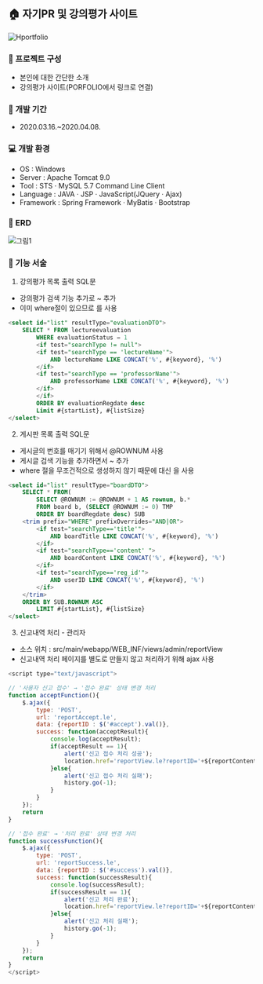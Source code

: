 
## :house: 자기PR 및 강의평가 사이트

![Hportfolio](https://user-images.githubusercontent.com/60491863/80310835-add0f780-8817-11ea-9d10-ab30332c3359.gif)


### :paperclip: 프로젝트 구성
- 본인에 대한 간단한 소개
- 강의평가 사이트(PORFOLIO에서 링크로 연결)

### :date: 개발 기간
- 2020.03.16.~2020.04.08.

### :computer: 개발 환경
- OS : Windows
- Server : Apache Tomcat 9.0
- Tool : STS · MySQL 5.7 Command Line Client
- Language : JAVA · JSP · JavaScript(JQuery · Ajax)
- Framework : Spring Framework · MyBatis · Bootstrap

### :open_file_folder: ERD
![그림1](https://user-images.githubusercontent.com/60491863/80311762-82044080-881c-11ea-8ae5-5d8d412bcfc8.png)


### :pushpin: 기능 서술

1. 강의평가 목록 출력 SQL문
- 강의평가 검색 기능 추가로 <if> ~ </if> 추가
- 이미 where절이 있으므로 <if>를 사용
```sql
<select id="list" resultType="evaluationDTO">
	SELECT * FROM lectureevaluation
    	WHERE evaluationStatus = 1
    	<if test="searchType != null">
		<if test="searchType == 'lectureName'">
			AND lectureName LIKE CONCAT('%', #{keyword}, '%')
		</if>
		<if test="searchType == 'professorName'">
			AND professorName LIKE CONCAT('%', #{keyword}, '%')
		</if>
		</if>
    	ORDER BY evaluationRegdate desc
    	Limit #{startList}, #{listSize}
</select>
```

2. 게시판 목록 출력 SQL문
- 게시글의 번호를 매기기 위해서 @ROWNUM 사용
- 게시글 검색 기능을 추가하면서 <trim> ~ </trim> 추가
- where 절을 무조건적으로 생성하지 않기 때문에 <where> 대신 <trim>을 사용
```sql
<select id="list" resultType="boardDTO">
	SELECT * FROM(
		SELECT @ROWNUM := @ROWNUM + 1 AS rownum, b.*
		FROM board b, (SELECT @ROWNUM := 0) TMP
		ORDER BY boardRegdate desc) SUB
	<trim prefix="WHERE" prefixOverrides="AND|OR">
		<if test="searchType=='title'">
			AND boardTitle LIKE CONCAT('%', #{keyword}, '%')
		</if>
		<if test="searchType=='content' ">
			AND boardContent LIKE CONCAT('%', #{keyword}, '%')
		</if>
		<if test="searchType=='reg_id'">
			AND userID LIKE CONCAT('%', #{keyword}, '%')
		</if>	
	</trim>
	ORDER BY SUB.ROWNUM ASC 
    	LIMIT #{startList}, #{listSize}
</select>
```
3. 신고내역 처리 - 관리자
- 소스 위치 : src/main/webapp/WEB_INF/views/admin/reportView
- 신고내역 처리 페이지를 별도로 만들지 않고 처리하기 위해 ajax 사용
```javascript
<script type="text/javascript">

// '사용자 신고 접수' → '접수 완료' 상태 변경 처리
function acceptFunction(){
	$.ajax({
		type: 'POST',
		url: 'reportAccept.le',
		data: {reportID : $('#accept').val()},
		success: function(acceptResult){
			console.log(acceptResult);
			if(acceptResult == 1){
				alert('신고 접수 처리 성공');
				location.href='reportView.le?reportID='+${reportContent.reportID};
			}else{
				alert('신고 접수 처리 실패');
				history.go(-1);
			}
		}
	});
	return
}

// '접수 완료' → '처리 완료' 상태 변경 처리
function successFunction(){
	$.ajax({
		type: 'POST',
		url: 'reportSuccess.le',
		data: {reportID : $('#success').val()},
		success: function(successResult){
			console.log(successResult);
			if(successResult == 1){
				alert('신고 처리 완료');
				location.href='reportView.le?reportID='+${reportContent.reportID};
			}else{
				alert('신고 처리 실패');
				history.go(-1);
			}
		}
	});
	return
}
</script>
```
